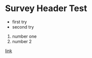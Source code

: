 # Survey Header Test
- first try
- second try

1. number one
2. number 2

[link](https://redcap.partners.org/redcap)
